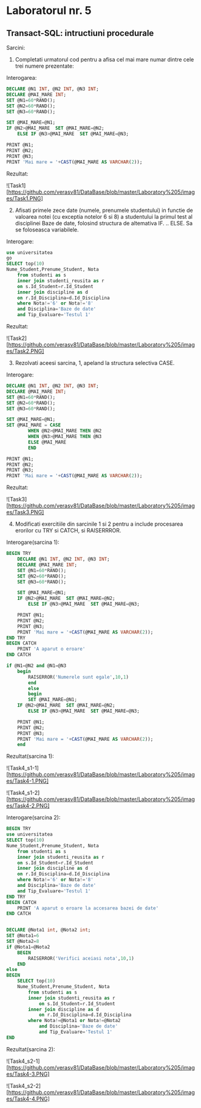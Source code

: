 # Laboratorul nr. 5

## Transact-SQL: intructiuni procedurale


Sarcini:

1. Completati urmatorul cod pentru a afisa cel mai mare numar dintre
cele trei numere prezentate:

Interogarea:

``` sql
DECLARE @N1 INT, @N2 INT, @N3 INT;
DECLARE	@MAI_MARE INT;
SET @N1=60*RAND();
SET @N2=60*RAND();
SET @N3=60*RAND();

SET @MAI_MARE=@N1;
IF @N2>@MAI_MARE  SET @MAI_MARE=@N2;
	ELSE IF @N3>@MAI_MARE  SET @MAI_MARE=@N3;

PRINT @N1;
PRINT @N2;
PRINT @N3;
PRINT 'Mai mare = '+CAST(@MAI_MARE AS VARCHAR(2));
```

Rezultat:

![Task1][https://github.com/verasv81/DataBase/blob/master/Laboratory%205/images/Task1.PNG]


2. Afisati primele zece date (numele, prenumele studentului) in functie de valoarea notei (cu exceptia
notelor 6 si 8) a studentului la primul test al disciplinei Baze de date, folosind structura de
altemativa IF. .. ELSE. Sa se foloseasca variabilele.

Interogare:

``` sql
use universitatea
go
SELECT top(10)
Nume_Student,Prenume_Student, Nota
	from studenti as s
	inner join studenti_reusita as r
	on s.Id_Student=r.Id_Student
	inner join discipline as d
	on r.Id_Disciplina=d.Id_Disciplina
	where Nota!='6' or Nota!='8'
	and Disciplina='Baze de date'
	and Tip_Evaluare='Testul 1'
```

Rezultat:

![Task2][https://github.com/verasv81/DataBase/blob/master/Laboratory%205/images/Task2.PNG]

3. Rezolvati aceesi sarcina, 1, apeland la structura selectiva CASE.

Interogare:

``` sql
DECLARE @N1 INT, @N2 INT, @N3 INT;
DECLARE	@MAI_MARE INT;
SET @N1=60*RAND();
SET @N2=60*RAND();
SET @N3=60*RAND();

SET @MAI_MARE=@N1;
SET @MAI_MARE = CASE 
		WHEN @N2>@MAI_MARE THEN @N2
		WHEN @N3>@MAI_MARE THEN @N3
		ELSE @MAI_MARE
		END

PRINT @N1;
PRINT @N2;
PRINT @N3;
PRINT 'Mai mare = '+CAST(@MAI_MARE AS VARCHAR(2));

```

Rezultat:

![Task3][https://github.com/verasv81/DataBase/blob/master/Laboratory%205/images/Task3.PNG]

4. Modificati exercitiile din sarcinile 1 si 2 pentru a include procesarea erorilor cu TRY si CATCH, si
RAISERRROR.

Interogare(sarcina 1):

``` sql
BEGIN TRY
	DECLARE @N1 INT, @N2 INT, @N3 INT;
	DECLARE	@MAI_MARE INT;
	SET @N1=60*RAND();
	SET @N2=60*RAND();
	SET @N3=60*RAND();

	SET @MAI_MARE=@N1;
	IF @N2>@MAI_MARE  SET @MAI_MARE=@N2;
		ELSE IF @N3>@MAI_MARE  SET @MAI_MARE=@N3;

	PRINT @N1;
	PRINT @N2;
	PRINT @N3;
	PRINT 'Mai mare = '+CAST(@MAI_MARE AS VARCHAR(2));
END TRY
BEGIN CATCH
	PRINT 'A aparut o eroare'
END CATCH

if @N1=@N2 and @N1=@N3
	begin
		RAISERROR('Numerele sunt egale',10,1)
		end
		else 
		begin
		SET @MAI_MARE=@N1;
	IF @N2>@MAI_MARE  SET @MAI_MARE=@N2;
		ELSE IF @N3>@MAI_MARE  SET @MAI_MARE=@N3;

	PRINT @N1;
	PRINT @N2;
	PRINT @N3;
	PRINT 'Mai mare = '+CAST(@MAI_MARE AS VARCHAR(2));
	end 
```

Rezultat(sarcina 1):

![Task4_s1-1][https://github.com/verasv81/DataBase/blob/master/Laboratory%205/images/Task4-1.PNG]

![Task4_s1-2][https://github.com/verasv81/DataBase/blob/master/Laboratory%205/images/Task4-2.PNG]

Interogare(sarcina 2):

``` sql
BEGIN TRY
use universitatea
SELECT top(10)
Nume_Student,Prenume_Student, Nota
	from studenti as s
	inner join studenti_reusita as r
	on s.Id_Student=r.Id_Student
	inner join discipline as d
	on r.Id_Disciplina=d.Id_Disciplina
	where Nota!='6' or Nota!='8'
	and Disciplina='Baze de date'
	and Tip_Evaluare='Testul 1'
END TRY
BEGIN CATCH
	PRINT 'A aparut o eroare la accesarea bazei de date'
END CATCH


DECLARE @Nota1 int, @Nota2 int;
SET @Nota1=6
SET @Nota2=8
if @Nota1=@Nota2
	BEGIN 
		RAISERROR('Verifici aceiasi nota',10,1)
	END
else
BEGIN
	SELECT top(10)
	Nume_Student,Prenume_Student, Nota
		from studenti as s
		inner join studenti_reusita as r
			on s.Id_Student=r.Id_Student
		inner join discipline as d
			on r.Id_Disciplina=d.Id_Disciplina
		where Nota!=@Nota1 or Nota!=@Nota2
			and Disciplina='Baze de date'
			and Tip_Evaluare='Testul 1'
END
```

Rezultat(sarcina 2):

![Task4_s2-1][https://github.com/verasv81/DataBase/blob/master/Laboratory%205/images/Task4-3.PNG]

![Task4_s2-2][https://github.com/verasv81/DataBase/blob/master/Laboratory%205/images/Task4-4.PNG]

